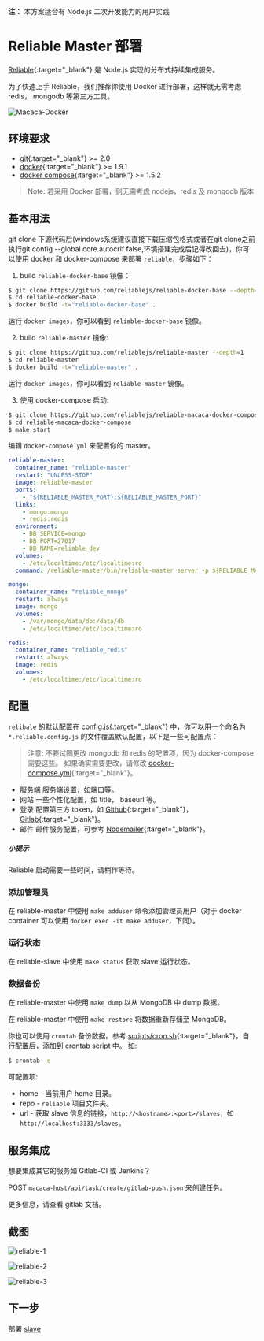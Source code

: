 **注：** 本方案适合有 Node.js 二次开发能力的用户实践

# Reliable Master 部署

[Reliable](//reliablejs.github.io/){:target="_blank"} 是 Node.js 实现的分布式持续集成服务。

为了快速上手 Reliable，我们推荐你使用 Docker 进行部署，这样就无需考虑 redis， mongodb 等第三方工具。

![Macaca-Docker](http://ww2.sinaimg.cn/large/6d308bd9gw1f5scrp1p4rj20rs0gatbj.jpg)

## 环境要求

- [git](http://git-scm.com/){:target="_blank"} >= 2.0
- [docker](//www.docker.com/){:target="_blank"} >= 1.9.1
- [docker compose](//www.docker.com/products/docker-compose){:target="_blank"} >= 1.5.2

> Note: 若采用 Docker 部署，则无需考虑 nodejs，redis 及 mongodb 版本

## 基本用法

git clone 下源代码后(windows系统建议直接下载压缩包格式或者在git clone之前执行git config --global core.autocrlf false,环境搭建完成后记得改回去)，你可以使用 docker 和 docker-compose 来部署 `reliable`，步骤如下：

1) build `reliable-docker-base` 镜像：

``` bash
$ git clone https://github.com/reliablejs/reliable-docker-base --depth=1
$ cd reliable-docker-base
$ docker build -t="reliable-docker-base" .
```

运行 `docker images`，你可以看到 `reliable-docker-base` 镜像。

2) build `reliable-master` 镜像:

``` bash
$ git clone https://github.com/reliablejs/reliable-master --depth=1
$ cd reliable-master
$ docker build -t="reliable-master" .
```

运行 `docker images`，你可以看到 `reliable-master` 镜像。

3) 使用 docker-compose 启动:

``` bash
$ git clone https://github.com/reliablejs/reliable-macaca-docker-compose.git --depth=1
$ cd reliable-macaca-docker-compose
$ make start
```

编辑 `docker-compose.yml` 来配置你的 master。

```yml
reliable-master:
  container_name: "reliable-master"
  restart: "UNLESS-STOP"
  image: reliable-master
  ports:
    - "${RELIABLE_MASTER_PORT}:${RELIABLE_MASTER_PORT}"
  links:
    - mongo:mongo
    - redis:redis
  environment:
    - DB_SERVICE=mongo
    - DB_PORT=27017
    - DB_NAME=reliable_dev
  volumes:
    - /etc/localtime:/etc/localtime:ro
  command: /reliable-master/bin/reliable-master server -p ${RELIABLE_MASTER_PORT} --verbose

mongo:
  container_name: "reliable_mongo"
  restart: always
  image: mongo
  volumes:
    - /var/mongo/data/db:/data/db
    - /etc/localtime:/etc/localtime:ro

redis:
  container_name: "reliable_redis"
  restart: always
  image: redis
  volumes:
    - /etc/localtime:/etc/localtime:ro
```

## 配置

`relibale` 的默认配置在 [config.js](//github.com/reliablejs/reliable-master/blob/master/common/config.js){:target="_blank"} 中，你可以用一个命名为 `*.reliable.config.js` 的文件覆盖默认配置，以下是一些可配置点：

> 注意: 不要试图更改 mongodb 和 redis 的配置项，因为 docker-compose 需要这些。 如果确实需要更改，请修改 [docker-compose.yml](//github.com/reliablejs/reliable-macaca-docker-compose/blob/master/docker-compose.yml){:target="_blank"}。

- 服务端
  服务端设置，如端口等。
- 网站
  一些个性化配置，如 title， baseurl 等。
- 登录
  配置第三方 token，如 [Github](//github.com/){:target="_blank"}，[Gitlab](//gitlab.com){:target="_blank"}。
- 邮件
  邮件服务配置，可参考 [Nodemailer](//github.com/nodemailer/nodemailer){:target="_blank"}。

##### 小提示

Reliable 启动需要一些时间，请稍作等待。

### 添加管理员

在 reliable-master 中使用 `make adduser` 命令添加管理员用户（对于 docker container 可以使用 `docker exec -it make adduser`，下同）。

### 运行状态

在 reliable-slave 中使用 `make status` 获取 slave 运行状态。

### 数据备份

在 reliable-master 中使用 `make dump` 以从 MongoDB 中 dump 数据。

在 reliable-master 中使用 `make restore` 将数据重新存储至 MongoDB。

你也可以使用 `crontab` 备份数据。参考 [scripts/cron.sh](//github.com/reliablejs/reliable-master/blob/master/scripts/cron.sh){:target="_blank"}，自行配置后，添加到 crontab script 中。 如:

``` bash
$ crontab -e
```

可配置项:

- home - 当前用户 home 目录。
- repo - `reliable` 项目文件夹。
- url - 获取 slave 信息的链接，`http://<hostname>:<port>/slaves`，如 `http://localhost:3333/slaves`。

## 服务集成

想要集成其它的服务如 Gitlab-CI 或 Jenkins？

POST `macaca-host/api/task/create/gitlab-push.json` 来创建任务。

更多信息，请查看 gitlab 文档。

## 截图

![reliable-1](http://ww1.sinaimg.cn/large/6d308bd9gw1f1ygp19gllj20xl0oldna.jpg)

![reliable-2](http://ww3.sinaimg.cn/large/6d308bd9gw1f1ygp26ocej20wr0j2tcz.jpg)

![reliable-3](http://ww4.sinaimg.cn/large/6d308bd9gw1f1yr1jy4ohj20qj0jzgn4.jpg)

## 下一步

部署 [slave](/zh/slave-deployment)
